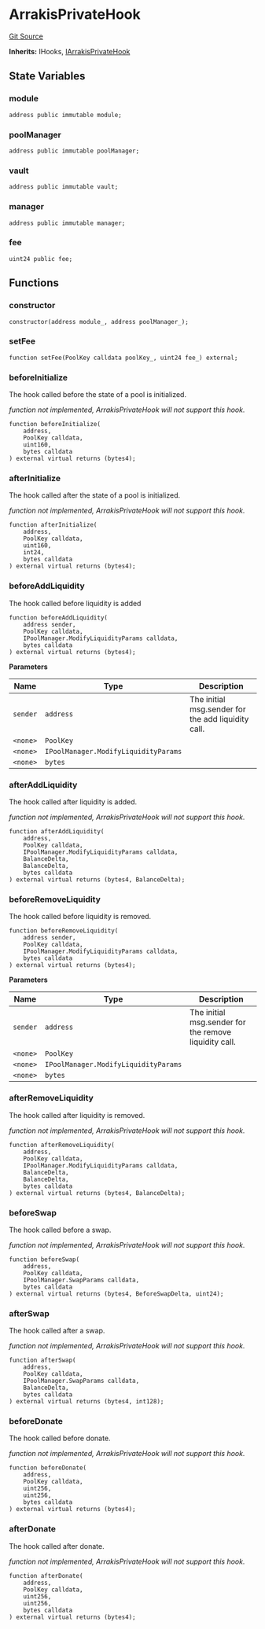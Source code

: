 # ArrakisPrivateHook
[Git Source](https://github.com/ArrakisFinance/arrakis-modular/blob/b9ae3a6dd7145e0f69f817dcb31abd79f8e19310/src/hooks/ArrakisPrivateHook.sol)

**Inherits:**
IHooks, [IArrakisPrivateHook](/src/interfaces/IArrakisPrivateHook.sol/interface.IArrakisPrivateHook.md)


## State Variables
### module

```solidity
address public immutable module;
```


### poolManager

```solidity
address public immutable poolManager;
```


### vault

```solidity
address public immutable vault;
```


### manager

```solidity
address public immutable manager;
```


### fee

```solidity
uint24 public fee;
```


## Functions
### constructor


```solidity
constructor(address module_, address poolManager_);
```

### setFee


```solidity
function setFee(PoolKey calldata poolKey_, uint24 fee_) external;
```

### beforeInitialize

The hook called before the state of a pool is initialized.

*function not implemented, ArrakisPrivateHook will not support this hook.*


```solidity
function beforeInitialize(
    address,
    PoolKey calldata,
    uint160,
    bytes calldata
) external virtual returns (bytes4);
```

### afterInitialize

The hook called after the state of a pool is initialized.

*function not implemented, ArrakisPrivateHook will not support this hook.*


```solidity
function afterInitialize(
    address,
    PoolKey calldata,
    uint160,
    int24,
    bytes calldata
) external virtual returns (bytes4);
```

### beforeAddLiquidity

The hook called before liquidity is added


```solidity
function beforeAddLiquidity(
    address sender,
    PoolKey calldata,
    IPoolManager.ModifyLiquidityParams calldata,
    bytes calldata
) external virtual returns (bytes4);
```
**Parameters**

|Name|Type|Description|
|----|----|-----------|
|`sender`|`address`|The initial msg.sender for the add liquidity call.|
|`<none>`|`PoolKey`||
|`<none>`|`IPoolManager.ModifyLiquidityParams`||
|`<none>`|`bytes`||


### afterAddLiquidity

The hook called after liquidity is added.

*function not implemented, ArrakisPrivateHook will not support this hook.*


```solidity
function afterAddLiquidity(
    address,
    PoolKey calldata,
    IPoolManager.ModifyLiquidityParams calldata,
    BalanceDelta,
    BalanceDelta,
    bytes calldata
) external virtual returns (bytes4, BalanceDelta);
```

### beforeRemoveLiquidity

The hook called before liquidity is removed.


```solidity
function beforeRemoveLiquidity(
    address sender,
    PoolKey calldata,
    IPoolManager.ModifyLiquidityParams calldata,
    bytes calldata
) external virtual returns (bytes4);
```
**Parameters**

|Name|Type|Description|
|----|----|-----------|
|`sender`|`address`|The initial msg.sender for the remove liquidity call.|
|`<none>`|`PoolKey`||
|`<none>`|`IPoolManager.ModifyLiquidityParams`||
|`<none>`|`bytes`||


### afterRemoveLiquidity

The hook called after liquidity is removed.

*function not implemented, ArrakisPrivateHook will not support this hook.*


```solidity
function afterRemoveLiquidity(
    address,
    PoolKey calldata,
    IPoolManager.ModifyLiquidityParams calldata,
    BalanceDelta,
    BalanceDelta,
    bytes calldata
) external virtual returns (bytes4, BalanceDelta);
```

### beforeSwap

The hook called before a swap.

*function not implemented, ArrakisPrivateHook will not support this hook.*


```solidity
function beforeSwap(
    address,
    PoolKey calldata,
    IPoolManager.SwapParams calldata,
    bytes calldata
) external virtual returns (bytes4, BeforeSwapDelta, uint24);
```

### afterSwap

The hook called after a swap.

*function not implemented, ArrakisPrivateHook will not support this hook.*


```solidity
function afterSwap(
    address,
    PoolKey calldata,
    IPoolManager.SwapParams calldata,
    BalanceDelta,
    bytes calldata
) external virtual returns (bytes4, int128);
```

### beforeDonate

The hook called before donate.

*function not implemented, ArrakisPrivateHook will not support this hook.*


```solidity
function beforeDonate(
    address,
    PoolKey calldata,
    uint256,
    uint256,
    bytes calldata
) external virtual returns (bytes4);
```

### afterDonate

The hook called after donate.

*function not implemented, ArrakisPrivateHook will not support this hook.*


```solidity
function afterDonate(
    address,
    PoolKey calldata,
    uint256,
    uint256,
    bytes calldata
) external virtual returns (bytes4);
```

